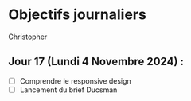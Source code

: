 # Objectifs journaliers

Christopher

## Jour 17 (Lundi 4 Novembre 2024) :

- [ ] Comprendre le responsive design
- [ ] Lancement du brief Ducsman
